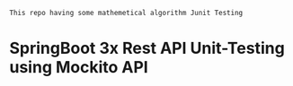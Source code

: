 ``This repo having some mathemetical algorithm Junit Testing``
<br>
<h1>SpringBoot 3x Rest API Unit-Testing using Mockito API</h1>
<br>



